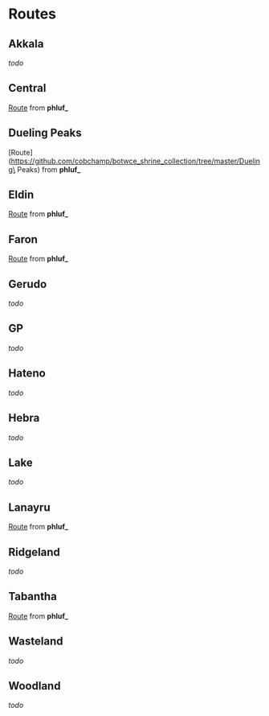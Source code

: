 # Routes

## Akkala

_todo_

## Central

[Route](https://github.com/cobchamp/botwce_shrine_collection/tree/master/Central) from **phluf_**

## Dueling Peaks

[Route](https://github.com/cobchamp/botwce_shrine_collection/tree/master/Dueling\ Peaks) from **phluf_**

## Eldin

[Route](https://github.com/cobchamp/botwce_shrine_collection/tree/master/Eldin) from **phluf_**

## Faron

[Route](https://github.com/cobchamp/botwce_shrine_collection/tree/master/Faron) from **phluf_**

## Gerudo

_todo_

## GP

_todo_

## Hateno

_todo_

## Hebra

_todo_

## Lake

_todo_

## Lanayru

[Route](https://github.com/cobchamp/botwce_shrine_collection/tree/master/Lanayru) from **phluf_**

## Ridgeland

_todo_

## Tabantha

[Route](https://github.com/cobchamp/botwce_shrine_collection/tree/master/Tabantha) from **phluf_**

## Wasteland

_todo_

## Woodland

_todo_